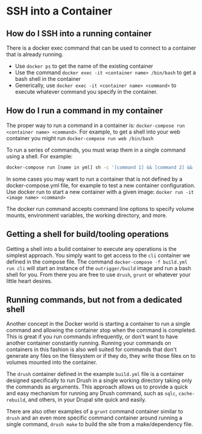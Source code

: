 # SSH into a Container

## How do I SSH into a running container

There is a docker exec command that can be used to connect to a container that is already running.  

* Use `docker ps` to get the name of the existing container
* Use the command `docker exec -it <container name> /bin/bash` to get a bash shell in the container
* Generically, use `docker exec -it <container name> <command>` to execute whatever command you specify in the container.

## How do I run a command in my container

The proper way to run a command in a container is: `docker-compose run <container name> <command>`. For example, to get 
a shell into your web container you might run `docker-compose run web /bin/bash`

To run a series of commands, you must wrap them in a single command using a shell. For example: 

```bash
docker-compose run [name in yml] sh -c '[command 1] && [command 2] && [command 3]'
```

In some cases you may want to run a container that is not defined by a docker-compose.yml file, for example to test a new 
container configuration. Use docker run to start a new container with a given image: `docker run -it <image name> <command>`

The docker run command accepts command line options to specify volume mounts, environment variables, the working 
directory, and more.

## Getting a shell for build/tooling operations

Getting a shell into a build container to execute any operations is the simplest approach. You simply want to get access 
to the `cli` container we defined in the compose file.  The command `docker-compose -f build.yml run cli` will start an 
instance of the `outrigger/build` image and run a bash shell for you.  From there you are free to use `drush`, 
`grunt` or whatever your little heart desires.

## Running commands, but not from a dedicated shell

Another concept in the Docker world is starting a container to run a single command and allowing the container stop when 
the command is completed.  This is great if you run commands infrequently, or don't want to have another container 
constantly running.  Running your commands on containers in this fashion is also well suited for commands that don't 
generate any files on the filesystem or if they do, they write those files on to volumes mounted into the container.

The `drush` container defined in the example `build.yml` file is a container designed specifically to run Drush in a 
single working directory taking only the commands as arguments.  This approach allows us to provide a quick and easy 
mechanism for running any Drush command, such as `sqlc`, `cache-rebuild`, and others, in your Drupal site quick and easily.

There are also other examples of a `grunt` command container similar to `drush` and an even more specific command 
container around running a single command, `drush make` to build the site from a make/dependency file.
